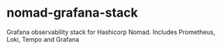 # nomad-grafana-stack
Grafana observability stack for Hashicorp Nomad. Includes Prometheus, Loki, Tempo and Grafana

